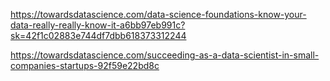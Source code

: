 https://towardsdatascience.com/data-science-foundations-know-your-data-really-really-know-it-a6bb97eb991c?sk=42f1c02883e744df7dbb618373312244

https://towardsdatascience.com/succeeding-as-a-data-scientist-in-small-companies-startups-92f59e22bd8c
